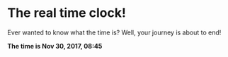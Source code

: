 # The real time clock!

Ever wanted to know what the time is? Well, your journey is about to end!

**The time is Nov 30, 2017, 08:45**